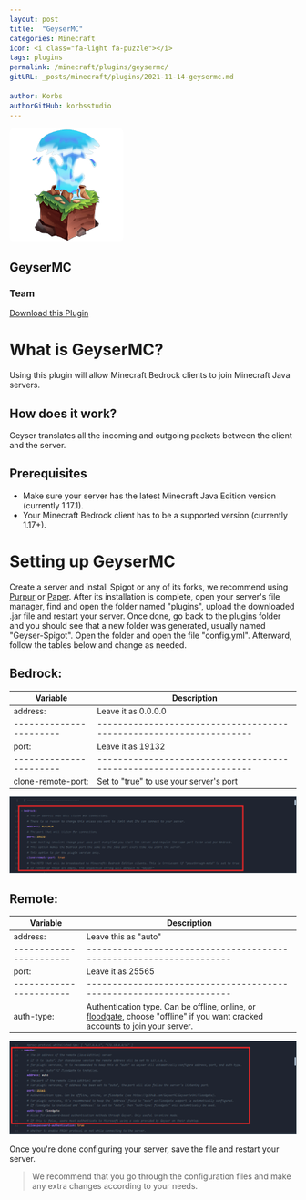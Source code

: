 ```yaml
---
layout: post
title:  "GeyserMC"
categories: Minecraft
icon: <i class="fa-light fa-puzzle"></i>
tags: plugins
permalink: /minecraft/plugins/geysermc/
gitURL: _posts/minecraft/plugins/2021-11-14-geysermc.md

author: Korbs
authorGitHub: korbsstudio
---
```


<div class="install-plugin">
    <img style="border-radius: 7px;" src="../../../assets/images/posts/plugins/geysermc/plugin-icon.png">
    <h2>GeyserMC</h2>
    <h3>Team</h3> 
    <a href="https://ci.opencollab.dev//job/GeyserMC/job/Geyser/job/master/lastSuccessfulBuild/artifact/bootstrap/spigot/target/Geyser-Spigot.jar">Download this Plugin</a>
</div>

# What is GeyserMC?
Using this plugin will allow Minecraft Bedrock clients to join Minecraft Java servers.

## How does it work?
Geyser translates all the incoming and outgoing packets between the client and the server.

## Prerequisites

- Make sure your server has the latest Minecraft Java Edition version (currently 1.17.1).
- Your Minecraft Bedrock client has to be a supported version (currently 1.17+).


# Setting up GeyserMC

Create a server and install Spigot or any of its forks, we recommend using [Purpur](https://purpur.pl3x.net) or [Paper](https://papermc.io). After its installation is complete, open your server's file manager, find and open the folder named "plugins", upload the downloaded .jar file and restart your server. Once done, go back to the plugins folder and you should see that a new folder was generated, usually named "Geyser-Spigot". Open the folder and open the file "config.yml". Afterward, follow the tables below and change as needed.

## Bedrock:

|Variable               |Description                                                        |
|-----------------------|-------------------------------------------------------------------|
|address:               |Leave it as 0.0.0.0                                                |
|-----------------------|-------------------------------------------------------------------|
|port:                  |Leave it as 19132                                                  |
|-----------------------|-------------------------------------------------------------------|
|clone-remote-port:     |Set to "true" to use your server's port                              |

![Image](../../../assets/images/posts/plugins/geysermc/bedrock-config.png)

## Remote:

|Variable               |Description                                                        |
|-----------------------|-------------------------------------------------------------------|
|address:               |Leave this as "auto"                                               |
|-----------------------|-------------------------------------------------------------------|
|port:                  |Leave it as 25565                                                      |
|-----------------------|-------------------------------------------------------------------|
|auth-type:             |Authentication type. Can be offline, online, or [floodgate](https://github.com/GeyserMC/Geyser/wiki/Floodgate), choose "offline" if you want cracked accounts to join your server.

![Image](../../../assets/images/posts/plugins/geysermc/remote-config.png)


Once you're done configuring your server, save the file and restart your server.

> We recommend that you go through the configuration files and make any extra changes according to your needs.
